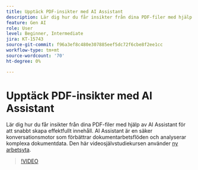 ```yaml
---
title: Upptäck PDF-insikter med AI Assistant
description: Lär dig hur du får insikter från dina PDF-filer med hjälp av AI-assistenten
feature: Gen AI
role: User
level: Beginner, Intermediate
jira: KT-15743
source-git-commit: f96a3ef8c480e307885eef5dc72f6cbe8f2ee1cc
workflow-type: tm+mt
source-wordcount: '70'
ht-degree: 0%

---
```


# Upptäck PDF-insikter med AI Assistant

Lär dig hur du får insikter från dina PDF-filer med hjälp av AI Assistant för att snabbt skapa effektfullt innehåll. AI Assistant är en säker konversationsmotor som förbättrar dokumentarbetsflöden och analyserar komplexa dokumentdata. Den här videosjälvstudiekursen använder [ny arbetsyta](new-workspace.md).


>[!VIDEO](https://video.tv.adobe.com/v/3430512?quality=12&learn=on&hidetitle=true)